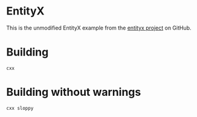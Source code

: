 # EntityX

This is the unmodified EntityX example from the [entityx project](https://github.com/alecthomas/entityx/tree/master/examples) on GitHub.

# Building

    cxx

# Building without warnings

    cxx sloppy
